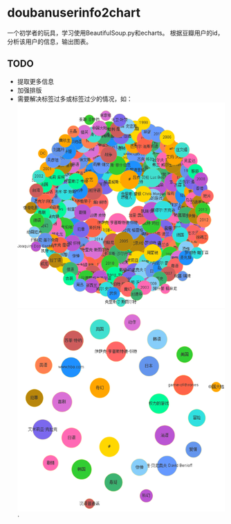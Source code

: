 # doubanuserinfo2chart

一个初学者的玩具，学习使用BeautifulSoup.py和echarts。
根据豆瓣用户的id，分析该用户的信息，输出图表。


## TODO
 * 提取更多信息
 * 加强排版
 * 需要解决标签过多或标签过少的情况，如：
  ![标签太多](./doc/tooMany.png)
  ![标签太少](./doc/Few.png)
   ·
